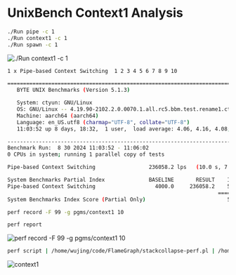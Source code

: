 # UnixBench Context1 Analysis

```bash
./Run pipe -c 1
./Run context1 -c 1
./Run spawn -c 1
```

![./Run context1 -c 1](https://cdn.jsdelivr.net/gh/realwujing/picture-bed/20240830104823.png)

```bash
1 x Pipe-based Context Switching  1 2 3 4 5 6 7 8 9 10

========================================================================
   BYTE UNIX Benchmarks (Version 5.1.3)

   System: ctyun: GNU/Linux
   OS: GNU/Linux -- 4.19.90-2102.2.0.0070.1.all.rc5.bbm.test.rename1.ctl2.aarch64 -- #1 SMP Wed Aug 21 15:57:25 CST 2024
   Machine: aarch64 (aarch64)
   Language: en_US.utf8 (charmap="UTF-8", collate="UTF-8")
   11:03:52 up 8 days, 18:32,  1 user,  load average: 4.06, 4.16, 4.08; runlevel 3

------------------------------------------------------------------------
Benchmark Run:  8 30 2024 11:03:52 - 11:06:02
0 CPUs in system; running 1 parallel copy of tests

Pipe-based Context Switching                 236058.2 lps   (10.0 s, 7 samples)

System Benchmarks Partial Index              BASELINE       RESULT    INDEX
Pipe-based Context Switching                   4000.0     236058.2    590.1
                                                                   ========
System Benchmarks Index Score (Partial Only)                          590.1
```

```bash
perf record -F 99 -g pgms/context1 10
```

```bash
perf report
```

![perf record -F 99 -g pgms/context1 10](https://cdn.jsdelivr.net/gh/realwujing/picture-bed/20240830105627.png)

```bash
perf script | /home/wujing/code/FlameGraph/stackcollapse-perf.pl | /home/wujing/code/FlameGraph/flamegraph.pl > context1.svg
```

![context1](https://cdn.jsdelivr.net/gh/realwujing/picture-bed/context1.svg)